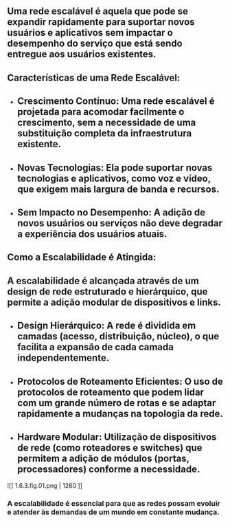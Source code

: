 ## Uma **rede escalável** é aquela que pode se expandir rapidamente para suportar novos usuários e aplicativos sem impactar o desempenho do serviço que está sendo entregue aos usuários existentes.

## Características de uma Rede Escalável:

* ## **Crescimento Contínuo:** Uma rede escalável é projetada para acomodar facilmente o crescimento, sem a necessidade de uma substituição completa da infraestrutura existente.
* ## **Novas Tecnologias:** Ela pode suportar novas tecnologias e aplicativos, como voz e vídeo, que exigem mais largura de banda e recursos.
* ## **Sem Impacto no Desempenho:** A adição de novos usuários ou serviços não deve degradar a experiência dos usuários atuais.
## Como a Escalabilidade é Atingida:

## A escalabilidade é alcançada através de um design de rede estruturado e hierárquico, que permite a adição modular de dispositivos e links.
* ## **Design Hierárquico:** A rede é dividida em camadas (acesso, distribuição, núcleo), o que facilita a expansão de cada camada independentemente.
* ## **Protocolos de Roteamento Eficientes:** O uso de protocolos de roteamento que podem lidar com um grande número de rotas e se adaptar rapidamente a mudanças na topologia da rede.
* ## **Hardware Modular:** Utilização de dispositivos de rede (como roteadores e switches) que permitem a adição de módulos (portas, processadores) conforme a necessidade.

![[ 1.6.3.fig.01.png | 1260 ]]
### A escalabilidade é essencial para que as redes possam evoluir e atender às demandas de um mundo em constante mudança.
